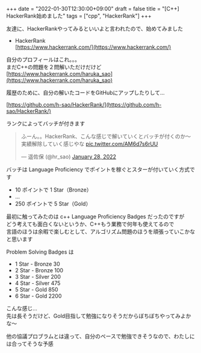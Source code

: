 +++
date = "2022-01-30T12:30:00+09:00"
draft = false
title = "[C++] HackerRank始めました"
tags = ["cpp", "HackerRank"]
+++

友達に、HackerRankやってみるといいよと言われたので、始めてみました

- HackerRank  
[https://www.hackerrank.com/](https://www.hackerrank.com/)

自分のプロフィールはこれ。。。  
まだC++の問題を２問解いただけだけど  
[https://www.hackerrank.com/haruka_sao](https://www.hackerrank.com/haruka_sao)

履歴のために、自分の解いたコードをGitHubにアップしたりして…

[https://github.com/h-sao/HackerRank/](https://github.com/h-sao/HackerRank/)


ランクによってバッチが付きます

<blockquote class="twitter-tweet"><p lang="ja" dir="ltr">ふーん。。HackerRank、こんな感じで解いていくとバッチが付くのか～実績解除していく感じやな <a href="https://t.co/AM6d7s6rUU">pic.twitter.com/AM6d7s6rUU</a></p>&mdash; 遥佐保 (@hr_sao) <a href="https://twitter.com/hr_sao/status/1487152495843758081?ref_src=twsrc%5Etfw">January 28, 2022</a></blockquote> <script async src="https://platform.twitter.com/widgets.js" charset="utf-8"></script>

バッチは Language Proficiency でポイントを稼ぐとスターが付いていく方式です

- 10 ポイントで 1 Star（Bronze）
- ...  
- 250 ポイントで 5 Star（Gold）  

最初に触ってみたのは c++ Language Proficiency Badges だったのですが  
どう考えても面白くないというか、C++もう業務で何年も使えてるので  
言語のほうは余暇で楽しむとして、アルゴリズム問題のほうを頑張っていこかなと思います

Problem Solving Badges は

- 1 Star - Bronze 30
- 2 Star - Bronze 100
- 3 Star - Silver 200
- 4 Star - Silver 475
- 5 Star - Gold 850
- 6 Star - Gold 2200

こんな感じ…  
先は長そうだけど、Gold目指して勉強になりそうだからぼちぼちやってみよかな～

他の協議プロブラムとは違って、自分のペースで勉強できそうなので、わたしには合ってそうな予感
